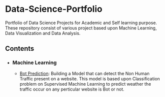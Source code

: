 # Data-Science-Portfolio
Portfolio of Data Science Projects for Academic and Self learning purpose. These repository consist of various project based upon Machine Learning, Data Visualization and Data Analysis.

## Contents

- ### Machine Learning

	- [Bot Prediction](https://github.com/shubham1894/Data-Science-Portfolio/blob/main/bot-prediction/BotTraining.ipynb): Building a Model that can detect 
the Non Human Traffic present on a website. This model is based upon Classification problem on Supervised Machine Learning to predict weather the traffic 
occur on any perticular website is Bot or not.  

